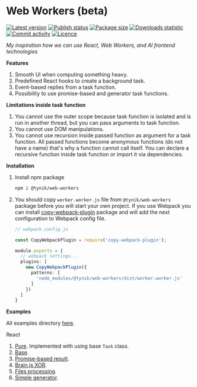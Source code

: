 # Web Workers (beta)

[![Latest version](https://img.shields.io/npm/v/@tynik/web-workers)](https://www.npmjs.com/package/@tynik/web-workers)
[![Publish status](https://github.com/Tynik/web-workers/actions/workflows/publish.yml/badge.svg)](https://github.com/Tynik/web-workers/actions/workflows/publish.yml)
[![Package size](https://img.shields.io/bundlephobia/minzip/@tynik/web-workers)](https://www.npmjs.com/package/@tynik/web-workers)
[![Downloads statistic](https://img.shields.io/npm/dm/@tynik/web-workers)](https://www.npmjs.com/package/@tynik/web-workers)
[![Commit activity](https://img.shields.io/github/commit-activity/m/tynik/web-workers)](https://www.npmjs.com/package/@tynik/web-workers)
[![Licence](https://img.shields.io/npm/l/@tynik/web-workers)](https://www.npmjs.com/package/@tynik/web-workers)

*My inspiration how we can use React, Web Workers, and AI frontend technologies*

**Features**

1. Smooth UI when computing something heavy.
2. Predefined React hooks to create a background task.
3. Event-based replies from a task function.
4. Possibility to use promise-based and generator task functions.

**Limitations inside task function**

1. You cannot use the outer scope because task function is isolated and is run in another thread, but you can pass arguments to task function.
2. You cannot use DOM manipulations.
3. You cannot use recursion inside passed function as argument for a task function. All passed functions become anonymous functions (do not have a name) that's why a function cannot call itself. You can declare a recursive function inside task function or import it via dependencies.

**Installation**

1. Install npm package

    ```bash
    npm i @tynik/web-workers
    ```

2. You should copy `worker.worker.js` file from `@tynik/web-workers` package before you will start your own project. If you use Webpack you can install [copy-webpack-plugin](https://webpack.js.org/plugins/copy-webpack-plugin/) package and will add the next configuration to Webpack config file.

    ```typescript
    // webpack.config.js
    
    const CopyWebpackPlugin = require('copy-webpack-plugin');
    
    module.exports = {
      // webpack settings...
      plugins: [
        new CopyWebpackPlugin({
          patterns: [
            'node_modules/@tynik/web-workers/dist/worker.worker.js'
          ]
        })
      ]
    }
    ```

**Examples**

All examples directory [here](examples/src).

React 
1. [Pure](/examples/src/React/ReactPureExample/ReactPureExample.tsx). Implemented with using base `Task` class. 
1. [Base](/examples/src/React/ReactBaseExample/ReactBaseExample.tsx).
2. [Promise-based result](/examples/src/React/ReactPromiseResultExample/ReactPromiseResultExample.tsx).
2. [Brain.js XOR](/examples/src/React/ReactBrainJsXORExample/ReactBrainJsXORExample.tsx).
3. [Files processing](/examples/src/React/ReactFilesProcessingExample/ReactFilesProcessingExample.tsx).
3. [Simple generator](/examples/src/React/ReactSimpleGeneratorExample/ReactSimpleGeneratorExample.tsx).
